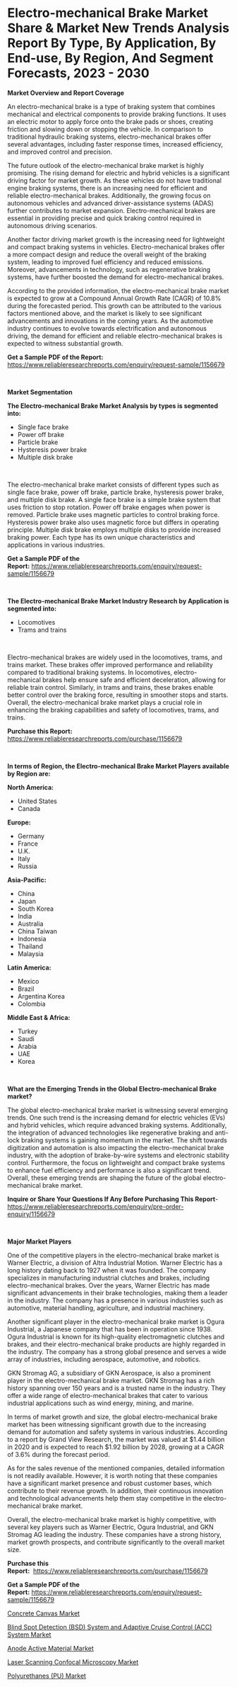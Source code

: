 <p><h1>Electro-mechanical Brake Market Share & Market New Trends Analysis Report By Type, By Application, By End-use, By Region, And Segment Forecasts, 2023 - 2030</h1></p><p><strong>Market Overview and Report Coverage</strong></p>
<p><p>An electro-mechanical brake is a type of braking system that combines mechanical and electrical components to provide braking functions. It uses an electric motor to apply force onto the brake pads or shoes, creating friction and slowing down or stopping the vehicle. In comparison to traditional hydraulic braking systems, electro-mechanical brakes offer several advantages, including faster response times, increased efficiency, and improved control and precision.</p><p>The future outlook of the electro-mechanical brake market is highly promising. The rising demand for electric and hybrid vehicles is a significant driving factor for market growth. As these vehicles do not have traditional engine braking systems, there is an increasing need for efficient and reliable electro-mechanical brakes. Additionally, the growing focus on autonomous vehicles and advanced driver-assistance systems (ADAS) further contributes to market expansion. Electro-mechanical brakes are essential in providing precise and quick braking control required in autonomous driving scenarios.</p><p>Another factor driving market growth is the increasing need for lightweight and compact braking systems in vehicles. Electro-mechanical brakes offer a more compact design and reduce the overall weight of the braking system, leading to improved fuel efficiency and reduced emissions. Moreover, advancements in technology, such as regenerative braking systems, have further boosted the demand for electro-mechanical brakes.</p><p>According to the provided information, the electro-mechanical brake market is expected to grow at a Compound Annual Growth Rate (CAGR) of 10.8% during the forecasted period. This growth can be attributed to the various factors mentioned above, and the market is likely to see significant advancements and innovations in the coming years. As the automotive industry continues to evolve towards electrification and autonomous driving, the demand for efficient and reliable electro-mechanical brakes is expected to witness substantial growth.</p></p>
<p><strong>Get a Sample PDF of the Report:</strong> <a href="https://www.reliableresearchreports.com/enquiry/request-sample/1156679">https://www.reliableresearchreports.com/enquiry/request-sample/1156679</a></p>
<p>&nbsp;</p>
<p><strong>Market Segmentation</strong></p>
<p><strong>The Electro-mechanical Brake Market Analysis by types is segmented into:</strong></p>
<p><ul><li>Single face brake</li><li>Power off brake</li><li>Particle brake</li><li>Hysteresis power brake</li><li>Multiple disk brake</li></ul></p>
<p>&nbsp;</p>
<p><p>The electro-mechanical brake market consists of different types such as single face brake, power off brake, particle brake, hysteresis power brake, and multiple disk brake. A single face brake is a simple brake system that uses friction to stop rotation. Power off brake engages when power is removed. Particle brake uses magnetic particles to control braking force. Hysteresis power brake also uses magnetic force but differs in operating principle. Multiple disk brake employs multiple disks to provide increased braking power. Each type has its own unique characteristics and applications in various industries.</p></p>
<p><strong>Get a Sample PDF of the Report:</strong>&nbsp;<a href="https://www.reliableresearchreports.com/enquiry/request-sample/1156679">https://www.reliableresearchreports.com/enquiry/request-sample/1156679</a></p>
<p>&nbsp;</p>
<p><strong>The Electro-mechanical Brake Market Industry Research by Application is segmented into:</strong></p>
<p><ul><li>Locomotives</li><li>Trams and trains</li></ul></p>
<p>&nbsp;</p>
<p><p>Electro-mechanical brakes are widely used in the locomotives, trams, and trains market. These brakes offer improved performance and reliability compared to traditional braking systems. In locomotives, electro-mechanical brakes help ensure safe and efficient deceleration, allowing for reliable train control. Similarly, in trams and trains, these brakes enable better control over the braking force, resulting in smoother stops and starts. Overall, the electro-mechanical brake market plays a crucial role in enhancing the braking capabilities and safety of locomotives, trams, and trains.</p></p>
<p><strong>Purchase this Report:</strong>&nbsp; <a href="https://www.reliableresearchreports.com/purchase/1156679">https://www.reliableresearchreports.com/purchase/1156679</a></p>
<p>&nbsp;</p>
<p><strong>In terms of Region, the Electro-mechanical Brake Market Players available by Region are:</strong></p>
<p>
    <p> <strong> North America: </strong>
        <ul>
            <li>United States</li>
            <li>Canada</li>
        </ul>
        </p> 
    <p> <strong> Europe: </strong>
        <ul>
            <li>Germany</li>
            <li>France</li>
            <li>U.K.</li>
            <li>Italy</li>
            <li>Russia</li>
        </ul>
        </p> 
    <p> <strong> Asia-Pacific: </strong>
        <ul>
            <li>China</li>
            <li>Japan</li>
            <li>South Korea</li>
            <li>India</li>
            <li>Australia</li>
            <li>China Taiwan</li>
            <li>Indonesia</li>
            <li>Thailand</li>
            <li>Malaysia</li>
        </ul>
        </p> 
    <p> <strong> Latin America: </strong>
        <ul>
            <li>Mexico</li>
            <li>Brazil</li>
            <li>Argentina Korea</li>
            <li>Colombia</li>
        </ul>
        </p> 
    <p> <strong> Middle East & Africa: </strong>
        <ul>
            <li>Turkey</li>
            <li>Saudi</li>
            <li>Arabia</li>
            <li>UAE</li>
            <li>Korea</li>
        </ul>
    </p>
    </p>
<p>&nbsp;</p>
<p><strong>What are the Emerging Trends in the Global Electro-mechanical Brake market?</strong></p>
<p><p>The global electro-mechanical brake market is witnessing several emerging trends. One such trend is the increasing demand for electric vehicles (EVs) and hybrid vehicles, which require advanced braking systems. Additionally, the integration of advanced technologies like regenerative braking and anti-lock braking systems is gaining momentum in the market. The shift towards digitization and automation is also impacting the electro-mechanical brake industry, with the adoption of brake-by-wire systems and electronic stability control. Furthermore, the focus on lightweight and compact brake systems to enhance fuel efficiency and performance is also a significant trend. Overall, these emerging trends are shaping the future of the global electro-mechanical brake market.</p></p>
<p><strong>Inquire or Share Your Questions If Any Before Purchasing This Report</strong>- <a href="https://www.reliableresearchreports.com/enquiry/pre-order-enquiry/1156679">https://www.reliableresearchreports.com/enquiry/pre-order-enquiry/1156679</a></p>
<p>&nbsp;</p>
<p><strong>Major Market Players</strong></p>
<p><p>One of the competitive players in the electro-mechanical brake market is Warner Electric, a division of Altra Industrial Motion. Warner Electric has a long history dating back to 1927 when it was founded. The company specializes in manufacturing industrial clutches and brakes, including electro-mechanical brakes. Over the years, Warner Electric has made significant advancements in their brake technologies, making them a leader in the industry. The company has a presence in various industries such as automotive, material handling, agriculture, and industrial machinery.</p><p>Another significant player in the electro-mechanical brake market is Ogura Industrial, a Japanese company that has been in operation since 1938. Ogura Industrial is known for its high-quality electromagnetic clutches and brakes, and their electro-mechanical brake products are highly regarded in the industry. The company has a strong global presence and serves a wide array of industries, including aerospace, automotive, and robotics.</p><p>GKN Stromag AG, a subsidiary of GKN Aerospace, is also a prominent player in the electro-mechanical brake market. GKN Stromag has a rich history spanning over 150 years and is a trusted name in the industry. They offer a wide range of electro-mechanical brakes that cater to various industrial applications such as wind energy, mining, and marine.</p><p>In terms of market growth and size, the global electro-mechanical brake market has been witnessing significant growth due to the increasing demand for automation and safety systems in various industries. According to a report by Grand View Research, the market was valued at $1.44 billion in 2020 and is expected to reach $1.92 billion by 2028, growing at a CAGR of 3.6% during the forecast period.</p><p>As for the sales revenue of the mentioned companies, detailed information is not readily available. However, it is worth noting that these companies have a significant market presence and robust customer bases, which contribute to their revenue growth. In addition, their continuous innovation and technological advancements help them stay competitive in the electro-mechanical brake market.</p><p>Overall, the electro-mechanical brake market is highly competitive, with several key players such as Warner Electric, Ogura Industrial, and GKN Stromag AG leading the industry. These companies have a strong history, market growth prospects, and contribute significantly to the overall market size.</p></p>
<p><strong>Purchase this Report:</strong>&nbsp;&nbsp;<a href="https://www.reliableresearchreports.com/purchase/1156679">https://www.reliableresearchreports.com/purchase/1156679</a></p>
<p></p>
<p><strong>Get a Sample PDF of the Report:</strong>&nbsp;<a href="https://www.reliableresearchreports.com/enquiry/request-sample/1156679">https://www.reliableresearchreports.com/enquiry/request-sample/1156679</a></p>
<p><p><a href="https://www.linkedin.com/pulse/concrete-canvas-market-size-share-amp-trends-analysis-report-13kte/">Concrete Canvas Market</a></p><p><a href="https://github.com/rexevange/Market-Research-Report-List-1/blob/main/blind-spot-detection-bsd-system-and-adaptive-cruise-control-acc-system-market.md">Blind Spot Detection (BSD) System and Adaptive Cruise Control (ACC) System Market</a></p><p><a href="https://www.linkedin.com/pulse/anode-active-material-market-research-report-provides-4ht2e/">Anode Active Material Market</a></p><p><a href="https://medium.com/@orphabrakus2023/laser-scanning-confocal-microscopy-market-size-growth-forecast-2023-2030-bdc64f4d698e">Laser Scanning Confocal Microscopy Market</a></p><p><a href="https://github.com/FassouRP/Market-Research-Report-List-1/blob/main/polyurethanes-pu-market.md">Polyurethanes (PU) Market</a></p></p>